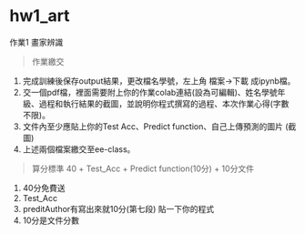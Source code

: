 # hw1_art

作業1 畫家辨識
 
> 作業繳交
1. 完成訓練後保存output結果，更改檔名學號，左上角 檔案->下載 成ipynb檔。
2. 交一個pdf檔，裡面需要附上你的作業colab連結(設為可編輯)、姓名學號年級、過程和執行結果的截圖，並說明你程式撰寫的過程、本次作業心得(字數不限)。
3. 文件內至少應貼上你的Test Acc、Predict function、自己上傳預測的圖片 (截圖)
4. 上述兩個檔案繳交至ee-class。
 
 
> 算分標準
40 + Test_Acc + Predict function(10分) + 10分文件
1. 40分免費送
2. Test_Acc
3. preditAuthor有寫出來就10分(第七段) 貼一下你的程式
4. 10分是文件分數
